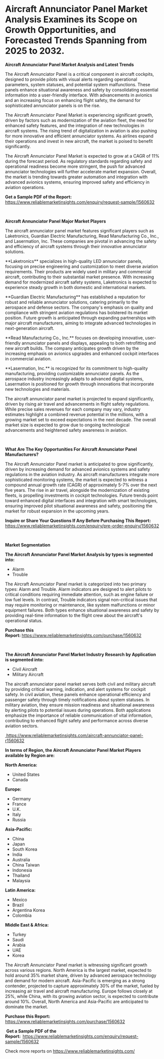 <p><h1>Aircraft Annunciator Panel Market Analysis Examines its Scope on Growth Opportunities, and Forecasted Trends Spanning from 2025 to 2032.</h1></p><p><strong>Aircraft Annunciator Panel Market Analysis and Latest Trends</strong></p>
<p><p>The Aircraft Annunciator Panel is a critical component in aircraft cockpits, designed to provide pilots with visual alerts regarding operational parameters, system statuses, and potential system malfunctions. These panels enhance situational awareness and safety by consolidating essential information into a user-friendly interface. With advancements in avionics and an increasing focus on enhancing flight safety, the demand for sophisticated annunciator panels is on the rise.</p><p>The Aircraft Annunciator Panel Market is experiencing significant growth, driven by factors such as modernization of the aviation fleet, the need for enhanced safety features, and the integration of new technologies in aircraft systems. The rising trend of digitalization in aviation is also pushing for more innovative and efficient annunciator systems. As airlines expand their operations and invest in new aircraft, the market is poised to benefit significantly.</p><p>The Aircraft Annunciator Panel Market is expected to grow at a CAGR of 11% during the forecast period. As regulatory standards regarding safety and operational readiness become more stringent, the push for advanced annunciator technologies will further accelerate market expansion. Overall, the market is trending towards greater automation and integration with advanced avionics systems, ensuring improved safety and efficiency in aviation operations.</p></p>
<p><strong>Get a Sample PDF of the Report:&nbsp;</strong> <a href="https://www.reliablemarketinsights.com/enquiry/request-sample/1560632?utm_campaign=3047&utm_medium=2&utm_source=Github&utm_content=ia&utm_term=30032025&utm_id=aircraft-annunciator-panel">https://www.reliablemarketinsights.com/enquiry/request-sample/1560632</a></p>
<p>&nbsp;</p>
<p><strong>Aircraft Annunciator Panel Major Market Players</strong></p>
<p><p>The aircraft annunciator panel market features significant players such as Laketronics, Guardian Electric Manufacturing, Read Manufacturing Co., Inc., and Lasermation, Inc. These companies are pivotal in advancing the safety and efficiency of aircraft systems through their innovative annunciator solutions.</p><p>**Laketronics** specializes in high-quality LED annunciator panels, focusing on precise engineering and customization to meet diverse aviation requirements. Their products are widely used in military and commercial aircraft, contributing to their substantial market presence. With increasing demand for modernized aircraft safety systems, Laketronics is expected to experience steady growth in both domestic and international markets.</p><p>**Guardian Electric Manufacturing** has established a reputation for robust and reliable annunciator solutions, catering primarily to the aerospace and defense sectors. The company's emphasis on quality and compliance with stringent aviation regulations has bolstered its market position. Future growth is anticipated through expanding partnerships with major aircraft manufacturers, aiming to integrate advanced technologies in next-generation aircraft.</p><p>**Read Manufacturing Co., Inc.** focuses on developing innovative, user-friendly annunciator panels and displays, appealing to both retrofitting and new aircraft builds. The company anticipates growth driven by the increasing emphasis on avionics upgrades and enhanced cockpit interfaces in commercial aviation.</p><p>**Lasermation, Inc.** is recognized for its commitment to high-quality manufacturing, providing customizable annunciator panels. As the aerospace industry increasingly adapts to advanced digital systems, Lasermation is positioned for growth through innovations that incorporate new technologies and materials.</p><p>The aircraft annunciator panel market is projected to expand significantly, driven by rising air travel and advancements in flight safety regulations. While precise sales revenues for each company may vary, industry estimates highlight a combined revenue potential in the millions, with a growing market set to exceed expectations in the next decade. The overall market size is expected to grow due to ongoing technological advancements and heightened safety awareness in aviation.</p></p>
<p>&nbsp;</p>
<p><strong>What Are The Key Opportunities For Aircraft Annunciator Panel Manufacturers?</strong></p>
<p><p>The Aircraft Annunciator Panel market is anticipated to grow significantly, driven by increasing demand for advanced avionics systems and safety regulations in the aviation industry. As aircraft manufacturers integrate more sophisticated monitoring systems, the market is expected to witness a compound annual growth rate (CAGR) of approximately 5-7% over the next five years. The rise in air travel, alongside the modernization of existing fleets, is propelling investments in cockpit technologies. Future trends point toward enhanced digital interfaces and integration with smart technologies, ensuring improved pilot situational awareness and safety, positioning the market for robust expansion in the upcoming years.</p></p>
<p><strong>Inquire or Share Your Questions If Any Before Purchasing This Report:</strong> <a href="https://www.reliablemarketinsights.com/enquiry/pre-order-enquiry/1560632?utm_campaign=3047&utm_medium=2&utm_source=Github&utm_content=ia&utm_term=30032025&utm_id=aircraft-annunciator-panel">https://www.reliablemarketinsights.com/enquiry/pre-order-enquiry/1560632</a></p>
<p>&nbsp;</p>
<p><strong>Market Segmentation</strong></p>
<p><strong>The Aircraft Annunciator Panel Market Analysis by types is segmented into:</strong></p>
<p><ul><li>Alarm</li><li>Trouble</li></ul></p>
<p><p>The Aircraft Annunciator Panel market is categorized into two primary types: Alarm and Trouble. Alarm indicators are designed to alert pilots to critical conditions requiring immediate attention, such as engine failure or low fuel levels. In contrast, Trouble indicators signal non-critical issues that may require monitoring or maintenance, like system malfunctions or minor equipment failures. Both types enhance situational awareness and safety by providing real-time information to the flight crew about the aircraft's operational status.</p></p>
<p><strong>Purchase this Report:&nbsp;</strong><a href="https://www.reliablemarketinsights.com/purchase/1560632?utm_campaign=3047&utm_medium=2&utm_source=Github&utm_content=ia&utm_term=30032025&utm_id=aircraft-annunciator-panel">https://www.reliablemarketinsights.com/purchase/1560632</a></p>
<p>&nbsp;</p>
<p><strong>The Aircraft Annunciator Panel Market Industry Research by Application is segmented into:</strong></p>
<p><ul><li>Civil Aircraft</li><li>Military Aircraft</li></ul></p>
<p><p>The aircraft annunciator panel market serves both civil and military aircraft by providing critical warning, indication, and alert systems for cockpit safety. In civil aviation, these panels enhance operational efficiency and passenger safety through timely notifications about system statuses. In military aviation, they ensure mission readiness and situational awareness by alerting pilots to potential issues during operations. Both applications emphasize the importance of reliable communication of vital information, contributing to enhanced flight safety and performance across diverse aviation sectors.</p></p>
<p><a href="https://www.reliablemarketinsights.com/aircraft-annunciator-panel-r1560632?utm_campaign=3047&utm_medium=2&utm_source=Github&utm_content=ia&utm_term=30032025&utm_id=aircraft-annunciator-panel">&nbsp;https://www.reliablemarketinsights.com/aircraft-annunciator-panel-r1560632</a></p>
<p><strong>In terms of Region, the Aircraft Annunciator Panel Market Players available by Region are:</strong></p>
<p>
    <p> <strong> North America: </strong>
        <ul>
            <li>United States</li>
            <li>Canada</li>
        </ul>
        </p> 
    <p> <strong> Europe: </strong>
        <ul>
            <li>Germany</li>
            <li>France</li>
            <li>U.K.</li>
            <li>Italy</li>
            <li>Russia</li>
        </ul>
        </p> 
    <p> <strong> Asia-Pacific: </strong>
        <ul>
            <li>China</li>
            <li>Japan</li>
            <li>South Korea</li>
            <li>India</li>
            <li>Australia</li>
            <li>China Taiwan</li>
            <li>Indonesia</li>
            <li>Thailand</li>
            <li>Malaysia</li>
        </ul>
        </p> 
    <p> <strong> Latin America: </strong>
        <ul>
            <li>Mexico</li>
            <li>Brazil</li>
            <li>Argentina Korea</li>
            <li>Colombia</li>
        </ul>
        </p> 
    <p> <strong> Middle East & Africa: </strong>
        <ul>
            <li>Turkey</li>
            <li>Saudi</li>
            <li>Arabia</li>
            <li>UAE</li>
            <li>Korea</li>
        </ul>
    </p>
    </p>
<p><p>The Aircraft Annunciator Panel market is witnessing significant growth across various regions. North America is the largest market, expected to hold around 35% market share, driven by advanced aerospace technology and demand for modern aircraft. Asia-Pacific is emerging as a strong contender, projected to capture approximately 30% of the market, fueled by increasing air travel and aircraft manufacturing. Europe follows closely at 25%, while China, with its growing aviation sector, is expected to contribute around 10%. Overall, North America and Asia-Pacific are anticipated to dominate the market.</p></p>
<p><strong>Purchase this Report: </strong><a href="https://www.reliablemarketinsights.com/purchase/1560632?utm_campaign=3047&utm_medium=2&utm_source=Github&utm_content=ia&utm_term=30032025&utm_id=aircraft-annunciator-panel">https://www.reliablemarketinsights.com/purchase/1560632</a></p>
<p>&nbsp;<strong>Get a Sample PDF of the Report:&nbsp;&nbsp;</strong><a href="https://www.reliablemarketinsights.com/enquiry/request-sample/1560632?utm_campaign=3047&utm_medium=2&utm_source=Github&utm_content=ia&utm_term=30032025&utm_id=aircraft-annunciator-panel">https://www.reliablemarketinsights.com/enquiry/request-sample/1560632</a></p>
<p><strong></strong></p>
<p>Check more reports on <a href="https://www.reliablemarketinsights.com/?utm_campaign=3047&utm_medium=2&utm_source=Github&utm_content=ia&utm_term=30032025&utm_id=aircraft-annunciator-panel">https://www.reliablemarketinsights.com/</a></p>